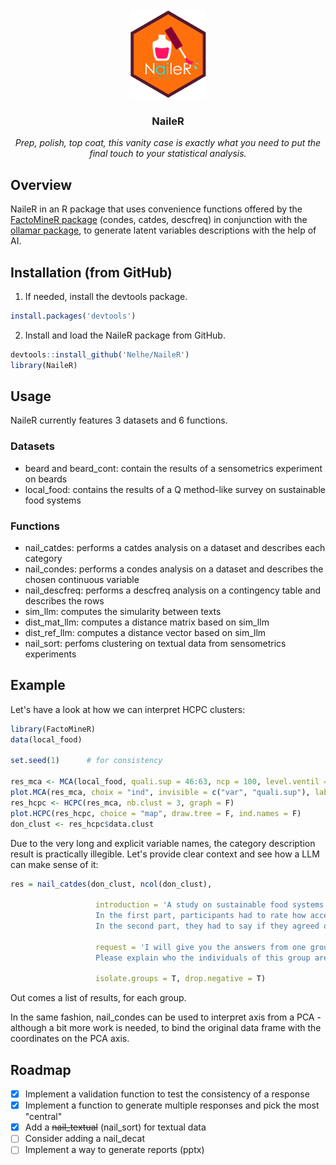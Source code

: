 <br />
<div align="center">
  <a href="https://github.com/Nelhe/NaileR">
    <img src="images/Nailer_final.png" alt="Logo" width="122" height="142">
  </a>

  <h3 align="center">NaileR</h3>

  <p align="center">
    <i>Prep, polish, top coat, this vanity case is exactly what you need to put the final touch to your statistical analysis.</i>
</div>



## Overview

NaileR in an R package that uses convenience functions offered by the <a href="https://cran.r-project.org/web/packages/FactoMineR/index.html">FactoMineR package</a> (condes, catdes, descfreq) in conjunction with the <a href="https://cran.r-project.org/web/packages/ollamar/index.html">ollamar package</a>, to generate latent variables descriptions with the help of AI.



## Installation (from GitHub)

1. If needed, install the devtools package.
``` r
install.packages('devtools')
```

2. Install and load the NaileR package from GitHub.
``` r
devtools::install_github('Nelhe/NaileR')
library(NaileR)
```

## Usage

NaileR currently features 3 datasets and 6 functions.

### Datasets

* beard and beard_cont: contain the results of a sensometrics experiment on beards
* local_food: contains the results of a Q method-like survey on sustainable food systems

### Functions

* nail_catdes: performs a catdes analysis on a dataset and describes each category
* nail_condes: performs a condes analysis on a dataset and describes the chosen continuous variable
* nail_descfreq: performs a descfreq analysis on a contingency table and describes the rows
* sim_llm: computes the simularity between texts
* dist_mat_llm: computes a distance matrix based on sim_llm
* dist_ref_llm: computes a distance vector based on sim_llm
* nail_sort: perfoms clustering on textual data from sensometrics experiments

## Example

Let's have a look at how we can interpret HCPC clusters:

``` r
library(FactoMineR)
data(local_food)

set.seed(1)      # for consistency

res_mca <- MCA(local_food, quali.sup = 46:63, ncp = 100, level.ventil = 0.05, graph = F)
plot.MCA(res_mca, choix = "ind", invisible = c("var", "quali.sup"), label = "none")
res_hcpc <- HCPC(res_mca, nb.clust = 3, graph = F)
plot.HCPC(res_hcpc, choice = "map", draw.tree = F, ind.names = F)
don_clust <- res_hcpc$data.clust
```

Due to the very long and explicit variable names, the category description result is practically illegible. Let's provide clear context and see how a LLM can make sense of it:

``` r
res = nail_catdes(don_clust, ncol(don_clust),
                   
                   introduction = 'A study on sustainable food systems was led on several French participants. This study had 2 parts. 
                   In the first part, participants had to rate how acceptable "a food system that..." (e.g, "a food system that only uses renewable energy") was to them.
                   In the second part, they had to say if they agreed or disagreed with some statements.',
                   
                   request = 'I will give you the answers from one group.
                   Please explain who the individuals of this group are, what their beliefs are. Then, give this group a new name, and explain why you chose this name.',
                   
                   isolate.groups = T, drop.negative = T)
```

Out comes a list of results, for each group.

In the same fashion, nail_condes can be used to interpret axis from a PCA - although a bit more work is needed, to bind the original data frame with the coordinates on the PCA axis.


## Roadmap

- [X] Implement a validation function to test the consistency of a response
- [X] Implement a function to generate multiple responses and pick the most "central"
- [X] Add a <s>nail_textual</s> (nail_sort) for textual data
- [ ] Consider adding a nail_decat
- [ ] Implement a way to generate reports (pptx)
